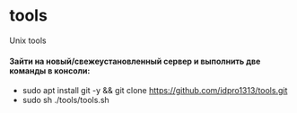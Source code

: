 # tools
Unix tools 
#### Зайти на новый/свежеустановленный сервер и выполнить две команды в консоли:
- sudo apt install git -y && git clone https://github.com/idpro1313/tools.git
- sudo sh ./tools/tools.sh
